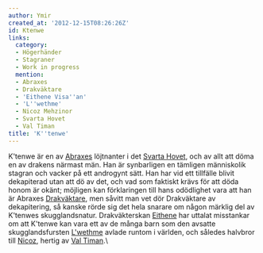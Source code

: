```yaml
---
author: Ymir
created_at: '2012-12-15T08:26:26Z'
id: Ktenwe
links:
  category:
  - Högerhänder
  - Stagraner
  - Work in progress
  mention:
  - Abraxes
  - Drakväktare
  - 'Eithene Visa''an'
  - 'L''wethme'
  - Nicoz Mehzinor
  - Svarta Hovet
  - Val Timan
title: 'K''tenwe'
---
```


K'tenwe är en av [Abraxes] löjtnanter i det [Svarta Hovet], och av allt att döma en av drakens
närmast män. Han är synbarligen en tämligen människolik stagran och vacker på ett androgynt sätt.
Han har vid ett tillfälle blivit dekapiterad utan att dö av det, och vad som faktiskt krävs för att
döda honom är okänt; möjligen kan förklaringen till hans odödlighet vara att han är Abraxes
[Drakväktare], men såvitt man vet dör Drakväktare av dekapitering, så kanske rörde sig det hela
snarare om någon märklig del av K'tenwes skugglandsnatur. Drakväkterskan [Eithene] har uttalat
misstankar om att K'tenwe kan vara ett av de många barn som den avsatte skugglandsfursten [L'wethme]
avlade runtom i världen, och således halvbror till [Nicoz], hertig av [Val Timan].\

  [Abraxes]: Abraxes
  [Svarta Hovet]: Svarta_Hovet
  [Drakväktare]: Drakväktare
  [Eithene]: Eithene_Visaan
  [L'wethme]: Lwethme
  [Nicoz]: Nicoz_Mehzinor
  [Val Timan]: Val_Timan